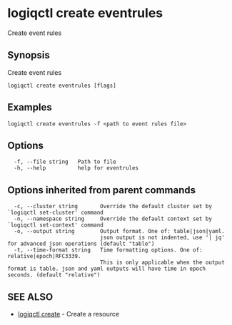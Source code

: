 # logiqctl create eventrules

Create event rules

## Synopsis

Create event rules

```text
logiqctl create eventrules [flags]
```

## Examples

```text
logiqctl create eventrules -f <path to event rules file>
```

## Options

```text
  -f, --file string   Path to file
  -h, --help          help for eventrules
```

## Options inherited from parent commands

```text
  -c, --cluster string       Override the default cluster set by `logiqctl set-cluster' command
  -n, --namespace string     Override the default context set by `logiqctl set-context' command
  -o, --output string        Output format. One of: table|json|yaml. 
                             json output is not indented, use '| jq' for advanced json operations (default "table")
  -t, --time-format string   Time formatting options. One of: relative|epoch|RFC3339. 
                             This is only applicable when the output format is table. json and yaml outputs will have time in epoch seconds. (default "relative")
```

## SEE ALSO

* [logiqctl create](logiqctl_create.md)     - Create a resource

